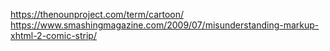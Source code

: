 https://thenounproject.com/term/cartoon/
https://www.smashingmagazine.com/2009/07/misunderstanding-markup-xhtml-2-comic-strip/